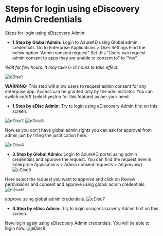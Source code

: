 # Steps for login using eDiscovery Admin Credentials


Steps for login using eDiscovery Admin:

- <b> 1.Step by Global Admin:</b>  Login to AzureAD using Global admin credentials.
Go to Enterprise Applications > User Settings
Find the below option “Admin consent request”
Set this “Users can request admin consent to apps they are unable to consent to” to “Yes”.

_Wait for few hours. It may take 6-12 hours to take effect._

![eDisc1](https://user-images.githubusercontent.com/69503744/150069590-e8479afc-716f-4777-8b86-ac5d7a48c4ff.png)


 

<b>WARNING:</b> This step will allow users to request admin consent for any enterprise app. Access can be granted only by the administrator. You can switch on/off (select yes/no for this feature) as per your need.

- <b> 1.Step by eDisc Admin:</b>  Try to login using eDiscovery Admin first on this screen.
 
![eDisc2](https://user-images.githubusercontent.com/69503744/150069646-cb2dd1b1-bdde-44e7-9c42-ad0b48813d52.png)
![eDisc3](https://user-images.githubusercontent.com/69503744/150069662-ba8b79dd-5791-470c-b26a-0db8914c6646.png)
 

Now as you don’t have global admin rights you can ask for approval from admin just by filling the justification here.

![eDisc4](https://user-images.githubusercontent.com/69503744/150069722-089cd451-3227-4d2c-9661-68411ba63249.png)



- <b> 3.Step by Global Admin:</b> Login to AzureAD portal using admin credentials and approve the request.
You can find the request here in
Enterprise Applications > Admin consent requests > All(preview) 
![eDisc5](https://user-images.githubusercontent.com/69503744/150069759-b1164e77-e334-4020-929a-182b417c766a.png)


 



Here select the request you want to approve and click on Review permissions and consent and approve using global admin credentials.
![eDisc6](https://user-images.githubusercontent.com/69503744/150069776-d5dff2fc-4301-45e4-9e7a-bf4b9936cd07.png)



approve using global admin credentials.
![eDisc7](https://user-images.githubusercontent.com/69503744/150069788-d49cec26-3795-433f-9c22-1c966dab9a71.png)



- <b> 4.Step by eDisc Admin:</b> Try to login using eDiscovery Admin first on this screen.
 
Now login again using eDiscovery Admin credentials. You will be able to login now.
![eDisc8](https://user-images.githubusercontent.com/69503744/150069802-acb4e4bb-46cd-4bad-a825-825d5df125a3.png)

 


